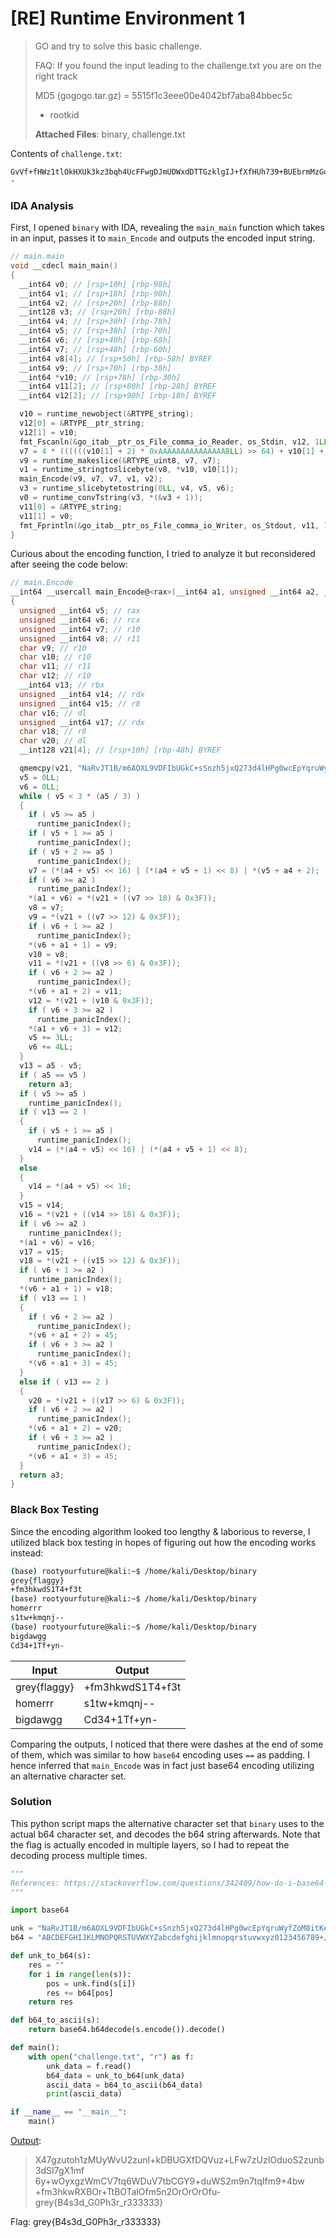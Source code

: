 # [RE] Runtime Environment 1

> GO and try to solve this basic challenge.
>
> FAQ: If you found the input leading to the challenge.txt you are on the right track
>
> MD5 (gogogo.tar.gz) = 5515f1c3eee00e4042bf7aba84bbec5c
>
> - rootkid
>
> **Attached Files**: binary, challenge.txt

Contents of `challenge.txt`:

```
GvVf+fHWz1tlOkHXUk3kz3bqh4UcFFwgDJmUDWxdDTTGzklgIJ+fXfHUh739+BUEbrmMzGoQOyDIFIz4GvTw+j--
```

### IDA Analysis

First, I opened `binary` with IDA, revealing the `main_main` function which takes in an input, passes it to `main_Encode` and outputs the encoded input string.

```c
// main.main
void __cdecl main_main()
{
  __int64 v0; // [rsp+10h] [rbp-98h]
  __int64 v1; // [rsp+18h] [rbp-90h]
  __int64 v2; // [rsp+20h] [rbp-88h]
  __int128 v3; // [rsp+20h] [rbp-88h]
  __int64 v4; // [rsp+30h] [rbp-78h]
  __int64 v5; // [rsp+38h] [rbp-70h]
  __int64 v6; // [rsp+40h] [rbp-68h]
  __int64 v7; // [rsp+48h] [rbp-60h]
  __int64 v8[4]; // [rsp+50h] [rbp-58h] BYREF
  __int64 v9; // [rsp+70h] [rbp-38h]
  __int64 *v10; // [rsp+78h] [rbp-30h]
  __int64 v11[2]; // [rsp+80h] [rbp-28h] BYREF
  __int64 v12[2]; // [rsp+90h] [rbp-18h] BYREF

  v10 = runtime_newobject(&RTYPE_string);
  v12[0] = &RTYPE__ptr_string;
  v12[1] = v10;
  fmt_Fscanln(&go_itab__ptr_os_File_comma_io_Reader, os_Stdin, v12, 1LL, 1LL);
  v7 = 4 * ((((((v10[1] + 2) * 0xAAAAAAAAAAAAAAABLL) >> 64) + v10[1] + 2) >> 1) - ((v10[1] + 2) >> 63));
  v9 = runtime_makeslice(&RTYPE_uint8, v7, v7);
  v1 = runtime_stringtoslicebyte(v8, *v10, v10[1]);
  main_Encode(v9, v7, v7, v1, v2);
  v3 = runtime_slicebytetostring(0LL, v4, v5, v6);
  v0 = runtime_convTstring(v3, *(&v3 + 1));
  v11[0] = &RTYPE_string;
  v11[1] = v0;
  fmt_Fprintln(&go_itab__ptr_os_File_comma_io_Writer, os_Stdout, v11, 1LL, 1LL);
}
```

Curious about the encoding function, I tried to analyze it but reconsidered after seeing the code below:

```c
// main.Encode
__int64 __usercall main_Encode@<rax>(__int64 a1, unsigned __int64 a2, __int64 a3, __int64 a4, unsigned __int64 a5)
{
  unsigned __int64 v5; // rax
  unsigned __int64 v6; // rcx
  unsigned __int64 v7; // r10
  unsigned __int64 v8; // r11
  char v9; // r10
  char v10; // r10
  char v11; // r11
  char v12; // r10
  __int64 v13; // rbx
  unsigned __int64 v14; // rdx
  unsigned __int64 v15; // r8
  char v16; // dl
  unsigned __int64 v17; // rdx
  char v18; // r8
  char v20; // dl
  __int128 v21[4]; // [rsp+10h] [rbp-48h] BYREF

  qmemcpy(v21, "NaRvJT1B/m6AOXL9VDFIbUGkC+sSnzh5jxQ273d4lHPg0wcEpYqruWyfZoM8itKe", sizeof(v21));
  v5 = 0LL;
  v6 = 0LL;
  while ( v5 < 3 * (a5 / 3) )
  {
    if ( v5 >= a5 )
      runtime_panicIndex();
    if ( v5 + 1 >= a5 )
      runtime_panicIndex();
    if ( v5 + 2 >= a5 )
      runtime_panicIndex();
    v7 = (*(a4 + v5) << 16) | (*(a4 + v5 + 1) << 8) | *(v5 + a4 + 2);
    if ( v6 >= a2 )
      runtime_panicIndex();
    *(a1 + v6) = *(v21 + ((v7 >> 18) & 0x3F));
    v8 = v7;
    v9 = *(v21 + ((v7 >> 12) & 0x3F));
    if ( v6 + 1 >= a2 )
      runtime_panicIndex();
    *(v6 + a1 + 1) = v9;
    v10 = v8;
    v11 = *(v21 + ((v8 >> 6) & 0x3F));
    if ( v6 + 2 >= a2 )
      runtime_panicIndex();
    *(v6 + a1 + 2) = v11;
    v12 = *(v21 + (v10 & 0x3F));
    if ( v6 + 3 >= a2 )
      runtime_panicIndex();
    *(a1 + v6 + 3) = v12;
    v5 += 3LL;
    v6 += 4LL;
  }
  v13 = a5 - v5;
  if ( a5 == v5 )
    return a3;
  if ( v5 >= a5 )
    runtime_panicIndex();
  if ( v13 == 2 )
  {
    if ( v5 + 1 >= a5 )
      runtime_panicIndex();
    v14 = (*(a4 + v5) << 16) | (*(a4 + v5 + 1) << 8);
  }
  else
  {
    v14 = *(a4 + v5) << 16;
  }
  v15 = v14;
  v16 = *(v21 + ((v14 >> 18) & 0x3F));
  if ( v6 >= a2 )
    runtime_panicIndex();
  *(a1 + v6) = v16;
  v17 = v15;
  v18 = *(v21 + ((v15 >> 12) & 0x3F));
  if ( v6 + 1 >= a2 )
    runtime_panicIndex();
  *(v6 + a1 + 1) = v18;
  if ( v13 == 1 )
  {
    if ( v6 + 2 >= a2 )
      runtime_panicIndex();
    *(v6 + a1 + 2) = 45;
    if ( v6 + 3 >= a2 )
      runtime_panicIndex();
    *(v6 + a1 + 3) = 45;
  }
  else if ( v13 == 2 )
  {
    v20 = *(v21 + ((v17 >> 6) & 0x3F));
    if ( v6 + 2 >= a2 )
      runtime_panicIndex();
    *(v6 + a1 + 2) = v20;
    if ( v6 + 3 >= a2 )
      runtime_panicIndex();
    *(v6 + a1 + 3) = 45;
  }
  return a3;
}
```

### Black Box Testing

Since the encoding algorithm looked too lengthy & laborious to reverse, I utilized black box testing in hopes of figuring out how the encoding works instead:

```bash
(base) rootyourfuture@kali:~$ /home/kali/Desktop/binary
grey{flaggy}
+fm3hkwdS1T4+f3t
(base) rootyourfuture@kali:~$ /home/kali/Desktop/binary
homerrr
s1tw+kmqnj--
(base) rootyourfuture@kali:~$ /home/kali/Desktop/binary
bigdawgg
Cd34+1Tf+yn-
```

| Input        | Output           |
| ------------ | ---------------- |
| grey{flaggy} | +fm3hkwdS1T4+f3t |
| homerrr      | s1tw+kmqnj--     |
| bigdawgg     | Cd34+1Tf+yn-     |

Comparing the outputs, I noticed that there were dashes at the end of some of them, which was similar to how `base64` encoding uses `==` as padding. I hence inferred that `main_Encode` was in fact just base64 encoding utilizing an alternative character set.

### Solution

This python script maps the alternative character set that `binary` uses to the actual b64 character set, and decodes the b64 string afterwards. Note that the flag is actually encoded in multiple layers, so I had to repeat the decoding process multiple times.

```python
"""
References: https://stackoverflow.com/questions/342409/how-do-i-base64-encode-decode-in-c
"""

import base64

unk = "NaRvJT1B/m6AOXL9VDFIbUGkC+sSnzh5jxQ273d4lHPg0wcEpYqruWyfZoM8itKe-"
b64 = "ABCDEFGHIJKLMNOPQRSTUVWXYZabcdefghijklmnopqrstuvwxyz0123456789+/="

def unk_to_b64(s):
    res = ""
    for i in range(len(s)):
        pos = unk.find(s[i])
        res += b64[pos]
    return res

def b64_to_ascii(s):
    return base64.b64decode(s.encode()).decode()

def main():
    with open("challenge.txt", "r") as f:
        unk_data = f.read()
        b64_data = unk_to_b64(unk_data)
        ascii_data = b64_to_ascii(b64_data)
        print(ascii_data)

if __name__ == "__main__":
    main()

```

<u>Output</u>:

> X47gzutoh1zMUyWvU2zunI+kDBUGXfDQVuz+LFw7zUzIOduoS2zunb3dSI7gX1mf
> 6y+wOyxgzWmCV7tq6WDuV7tbCGY9+duWS2m9n7tqIfm9+4bw
> +fm3hkwRXBOr+TtBOTalOfm5n2OrOrOrOfu-
> grey{B4s3d_G0Ph3r_r333333}

Flag: grey{B4s3d_G0Ph3r_r333333}
